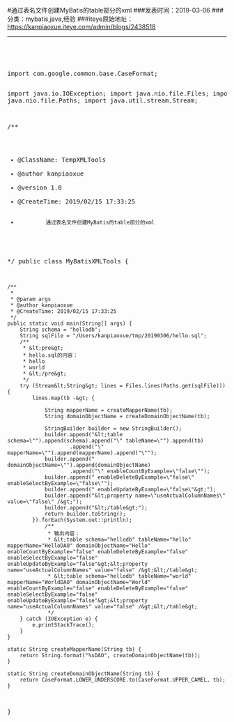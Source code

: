 #通过表名文件创建MyBatis的table部分的xml
###发表时间：2019-03-06
###分类：mybatis,java,经验
###iteye原始地址：<a href="https://kanpiaoxue.iteye.com/admin/blogs/2438518" target="_blank">https://kanpiaoxue.iteye.com/admin/blogs/2438518</a>

---

<div class="iteye-blog-content-contain" style="font-size: 14px;"> 
 <p>&nbsp;</p> 
 <p>&nbsp;</p> 
 <pre name="code" class="java">import com.google.common.base.CaseFormat;

import java.io.IOException;
import java.nio.file.Files;
import java.nio.file.Paths;
import java.util.stream.Stream;

/**
 * @ClassName: TempXMLTools
 * @author kanpiaoxue
 * @version 1.0
 * @CreateTime: 2019/02/15 17:33:25
 *              通过表名文件创建MyBatis的table部分的xml
 */
public class MyBatisXMLTools {

    /**
     *
     * @param args
     * @author kanpiaoxue
     * @CreateTime: 2019/02/15 17:33:25
     */
    public static void main(String[] args) {
        String schema = "hellodb";
        String sqlFile = "/Users/kanpiaoxue/tmp/20190306/hello.sql";
        /**
         * &lt;pre&gt;
         * hello.sql的内容：
         * hello
         * world
         * &lt;/pre&gt;
         */
        try (Stream&lt;String&gt; lines = Files.lines(Paths.get(sqlFile))) {
            lines.map(tb -&gt; {

                String mapperName = createMapperName(tb);
                String domainObjectName = createDomainObjectName(tb);

                StringBuilder builder = new StringBuilder();
                builder.append("&lt;table schema=\"").append(schema).append("\" tableName=\"").append(tb)
                        .append("\" mapperName=\"").append(mapperName).append("\"");
                builder.append(" domainObjectName=\"").append(domainObjectName)
                        .append("\" enableCountByExample=\"false\"");
                builder.append(" enableDeleteByExample=\"false\" enableSelectByExample=\"false\"");
                builder.append(" enableUpdateByExample=\"false\"&gt;");
                builder.append("&lt;property name=\"useActualColumnNames\" value=\"false\" /&gt;");
                builder.append("&lt;/table&gt;");
                return builder.toString();
            }).forEach(System.out::println);
                /**
                 * 输出内容：
                 * &lt;table schema="hellodb" tableName="hello" mapperName="HelloDAO" domainObjectName="Hello" enableCountByExample="false" enableDeleteByExample="false" enableSelectByExample="false" enableUpdateByExample="false"&gt;&lt;property name="useActualColumnNames" value="false" /&gt;&lt;/table&gt;
                 * &lt;table schema="hellodb" tableName="world" mapperName="WorldDAO" domainObjectName="World" enableCountByExample="false" enableDeleteByExample="false" enableSelectByExample="false" enableUpdateByExample="false"&gt;&lt;property name="useActualColumnNames" value="false" /&gt;&lt;/table&gt;
                 */
        } catch (IOException e) {
            e.printStackTrace();
        }
    }

    static String createMapperName(String tb) {
        return String.format("%sDAO", createDomainObjectName(tb));
    }

    static String createDomainObjectName(String tb) {
        return CaseFormat.LOWER_UNDERSCORE.to(CaseFormat.UPPER_CAMEL, tb);
    }

}</pre> 
 <p>&nbsp;</p> 
 <p>&nbsp;</p> 
</div>